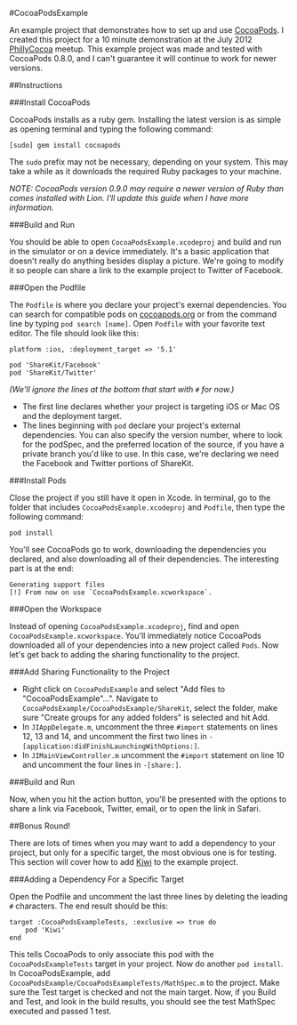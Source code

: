 #CocoaPodsExample

An example project that demonstrates how to set up and use [CocoaPods](https://github.com/CocoaPods).  I created this project for a 10 minute demonstration at the July 2012 [PhillyCocoa](http://phillycocoa.org/) meetup.  This example project was made and tested with CocoaPods 0.8.0, and I can't guarantee it will continue to work for newer versions.

##Instructions

###Install CocoaPods

CocoaPods installs as a ruby gem.  Installing the latest version is as simple as opening terminal and typing the following command:

    [sudo] gem install cocoapods

The `sudo` prefix may not be necessary, depending on your system.  This may take a while as it downloads the required Ruby packages to your machine.

*NOTE: CocoaPods version 0.9.0 may require a newer version of Ruby than comes installed with Lion.  I'll update this guide when I have more information.*

###Build and Run

You should be able to open `CocoaPodsExample.xcodeproj` and build and run in the simulator or on a device immediately.  It's a basic application that doesn't really do anything besides display a picture.  We're going to modify it so people can share a link to the example project to Twitter of Facebook.

###Open the Podfile

The `Podfile` is where you declare your project's exernal dependencies.  You can search for compatible pods on [cocoapods.org](cocoapods.org) or from the command line by typing `pod search [name]`.  Open `Podfile` with your favorite text editor.  The file should look like this:

    platform :ios, :deployment_target => '5.1'
    
    pod 'ShareKit/Facebook'
    pod 'ShareKit/Twitter'

*(We'll ignore the lines at the bottom that start with `#` for now.)*

* The first line declares whether your project is targeting iOS or Mac OS and the deployment target.
* The lines beginning with `pod` declare your project's external dependencies.  You can also specify the version number, where to look for the podSpec, and the preferred location of the source, if you have a private branch you'd like to use.  In this case, we're declaring we need the Facebook and Twitter portions of ShareKit.

###Install Pods

Close the project if you still have it open in Xcode.  In terminal, go to the folder that includes `CocoaPodsExample.xcodeproj` and `Podfile`, then type the following command:

    pod install

You'll see CocoaPods go to work, downloading the dependencies you declared, and also downloading all of their dependencies.  The interesting part is at the end:

    Generating support files
    [!] From now on use `CocoaPodsExample.xcworkspace`.

###Open the Workspace

Instead of opening `CocoaPodsExample.xcodeproj`, find and open `CocoaPodsExample.xcworkspace`.  You'll immediately notice CocoaPods downloaded all of your dependencies into a new project called `Pods`.  Now let's get back to adding the sharing functionality to the project.

###Add Sharing Functionality to the Project

* Right click on `CocoaPodsExample` and select "Add files to "CocoaPodsExample"...".  Navigate to `CocoaPodsExample/CocoaPodsExample/ShareKit`, select the folder, make sure "Create groups for any added folders" is selected and hit Add.
* In `JIAppDelegate.m`, uncomment the three `#import` statements on lines 12, 13 and 14, and uncomment the first two lines in `-[application:didFinishLaunchingWithOptions:]`.
* In `JIMainViewController.m` uncomment the `#import` statement on line 10 and uncomment the four lines in `-[share:]`.

###Build and Run

Now, when you hit the action button, you'll be presented with the options to share a link via Facebook, Twitter, email, or to open the link in Safari.

##Bonus Round!

There are lots of times when you may want to add a dependency to your project, but only for a specific target, the most obvious one is for testing.  This section will cover how to add [Kiwi](https://github.com/allending/Kiwi) to the example project.

###Adding a Dependency For a Specific Target

Open the Podfile and uncomment the last three lines by deleting the leading `#` characters.  The end result should be this:

    target :CocoaPodsExampleTests, :exclusive => true do
        pod 'Kiwi'
    end

This tells CocoaPods to only associate this pod with the `CocoaPodsExampleTests` target in your project.  Now do another `pod install`.  In CocoaPodsExample, add `CocoaPodsExample/CocoaPodsExampleTests/MathSpec.m` to the project.  Make sure the Test target is checked and not the main target.  Now, if you Build and Test, and look in the build results, you should see the test MathSpec executed and passed 1 test.
